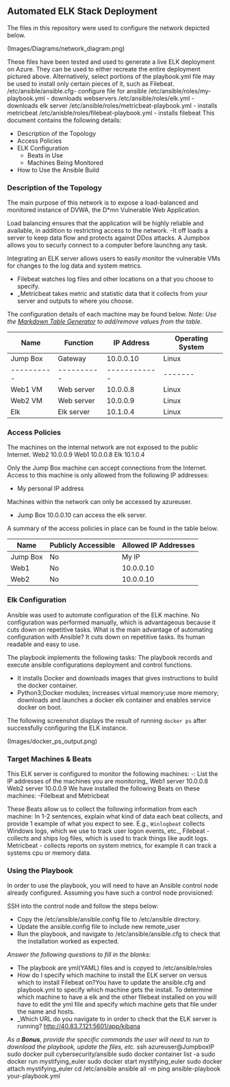 ## Automated ELK Stack Deployment

The files in this repository were used to configure the network depicted below.

(Images/Diagrams/network_diagram.png)

These files have been tested and used to generate a live ELK deployment on Azure. They can be used to either recreate the entire deployment pictured above. Alternatively, select portions of the playbook.yml file may be used to install only certain pieces of it, such as Filebeat.
/etc/ansible/ansible.cfg- configure file for ansible
/etc/ansible/roles/my-playbook.yml - downloads webservers 
/etc/ansible/roles/elk.yml - downloads elk server
/etc/ansible/roles/metricbeat-playbook.yml - installs metricbeat
/etc/anisble/roles/filebeat-playbook.yml - installs filebeat
This document contains the following details:
- Description of the Topology
- Access Policies
- ELK Configuration
  - Beats in Use
  - Machines Being Monitored
- How to Use the Ansible Build


### Description of the Topology

The main purpose of this network is to expose a load-balanced and monitored instance of DVWA, the D*mn Vulnerable Web Application.

Load balancing ensures that the application will be highly reliable and available, in addition to restricting access to the network.
-It off loads a server to keep data flow and protects against DDos attacks. A Jumpbox allows you to securly connect to a computer before launchng any task.

Integrating an ELK server allows users to easily monitor the vulnerable VMs for changes to the log data and system metrics.
- Filebeat watches log files and other locations on a  that you choose to specify.
- _Metricbeat takes metric and statistic data that it collects from your server and outputs to where you choose.

The configuration details of each machine may be found below.
_Note: Use the [Markdown Table Generator](http://www.tablesgenerator.com/markdown_tables) to add/remove values from the table_.

| Name     | Function | IP Address | Operating System   |
|----------|----------|------------|--------------------|
| Jump Box | Gateway  | 10.0.0.10  | Linux |Ubuntu 20.04|         |
|----------|----------|------------|-------|------------|
| Web1 VM  | Web server | 10.0.0.8 | Linux |Ubuntu 20.04|
| Web2 VM  | Web server | 10.0.0.9 | Linux |Ubuntu 20.04|
| Elk      | Elk server | 10.1.0.4 | Linux |Ubuntu 20.04|

### Access Policies

The machines on the internal network are not exposed to the public Internet.
Web2 10.0.0.9
Web1 10.0.0.8
Elk  10.1.0.4

Only the Jump Box machine can accept connections from the Internet. Access to this machine is only allowed from the following IP addresses:
- My personal IP address

Machines within the network can only be accessed by azureuser.
- Jump Box 10.0.0.10 can access the elk server.

A summary of the access policies in place can be found in the table below.

| Name     | Publicly Accessible | Allowed IP Addresses |
|----------|---------------------|----------------------|
| Jump Box | No                  | My IP                | 
| Web1     | No                  | 10.0.0.10            |
| Web2     | No                  | 10.0.0.10            |

### Elk Configuration

Ansible was used to automate configuration of the ELK machine. No configuration was performed manually, which is advantageous because it cuts down on repetitive tasks. 
What is the main advantage of automating configuration with Ansible? It cuts down on repetitive tasks. Its human readable and easy to use. 

The playbook implements the following tasks: The playbook records and execute ansible configurations deployment and control functions.
- It installs Docker and downloads images that gives instructions to build the docker container.
- Python3;Docker modules; increases virtual memory;use more memory; downloads and launches a docker elk container and enables service docker on boot.

The following screenshot displays the result of running `docker ps` after successfully configuring the ELK instance.

(Images/docker_ps_output.png)

### Target Machines & Beats
This ELK server is configured to monitor the following machines:
-: List the IP addresses of the machines you are monitoring_
Web1 server 10.0.0.8
Web2 server 10.0.0.9
We have installed the following Beats on these machines:
-Filelbeat and Metricbeat

These Beats allow us to collect the following information from each machine:
In 1-2 sentences, explain what kind of data each beat collects, and provide 1 example of what you expect to see. E.g., `Winlogbeat` collects Windows logs, which we use to track user logon events, etc._
Filebeat - collects and ships log files, which is used to track things like audit logs. 
Metricbeat - collects reports on system metrics, for example it can track a systems cpu or memory data.

### Using the Playbook
In order to use the playbook, you will need to have an Ansible control node already configured. Assuming you have such a control node provisioned: 

SSH into the control node and follow the steps below:
- Copy the /etc/ansible/ansible.config file to /etc/ansible directory.
- Update the ansible.config file to include new remote_user
- Run the playbook, and navigate to /etc/ansible/ansible.cfg to check that the installation worked as expected.

_Answer the following questions to fill in the blanks:_
- The playbook are yml(YAML) files and is copyed to /etc/ansible/roles
- How do I specify which machine to install the ELK server on versus which to install Filebeat on?You have to update the ansible.cfg and playbook.yml to specify which machine gets the install. To determine which machine to have a elk and the other filebeat installed on you will have to edit the yml file and specify which machine gets that file under the name and hosts. 
- _Which URL do you navigate to in order to check that the ELK server is running? http://40.83.7.121:5601/app/kibana

_As a **Bonus**, provide the specific commands the user will need to run to download the playbook, update the files, etc._
ssh azureuser@JumpboxIP
sudo docker pull cybersecurity/ansible
sudo docker container list -a
sudo docker run mystifying_euler
sudo docker start mystifying_euler
sudo docker attach mystifying_euler
cd /etc/ansible
ansible all -m ping
ansible-playbook your-playbook.yml

